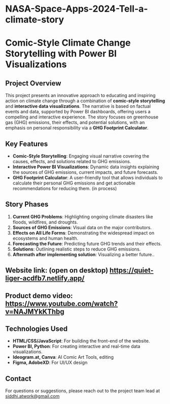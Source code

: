 # NASA-Space-Apps-2024-Tell-a-climate-story

# **Comic-Style Climate Change Storytelling with Power BI Visualizations**

## **Project Overview**
This project presents an innovative approach to educating and inspiring action on climate change through a combination of **comic-style storytelling** and **interactive data visualizations**. The narrative is based on factual events and data, supported by Power BI dashboards, offering users a compelling and interactive experience. The story focuses on greenhouse gas (GHG) emissions, their effects, and potential solutions, with an emphasis on personal responsibility via a **GHG Footprint Calculator**.

## **Key Features**
- **Comic-Style Storytelling**: Engaging visual narrative covering the causes, effects, and solutions related to GHG emissions.
- **Interactive Power BI Visualizations**: Dynamic data insights explaining the sources of GHG emissions, current impacts, and future forecasts.
- **GHG Footprint Calculator**: A user-friendly tool that allows individuals to calculate their personal GHG emissions and get actionable recommendations for reducing them. (in process)
  
## **Story Phases**
1. **Current GHG Problems**: Highlighting ongoing climate disasters like floods, wildfires, and droughts.
2. **Sources of GHG Emissions**: Visual data on the major contributors.
3. **Effects on All Life Forms**: Demonstrating the widespread impact on ecosystems and human health.
4. **Forecasting the Future**: Predicting future GHG trends and their effects.
5. **Solutions**: Outlining realistic steps to reduce GHG emissions.
6. **Aftermath after implementing solution**: Visualizing a better future..

## Website link: (open on desktop) https://quiet-liger-acdfb7.netlify.app/
## Product demo video: https://www.youtube.com/watch?v=NAJMYkKThbg

## **Technologies Used**
- **HTML/CSS/JavaScript**: For building the front-end of the website.
- **Power BI, Python**: For creating interactive and real-time data visualizations.
- **Ideogram.at, Canva**: AI Comic Art Tools, editing
- **Figma, AdobeXD**: For UI/UX design


## **Contact**
For questions or suggestions, please reach out to the project team lead at siddhi.atwork@gmail.com
